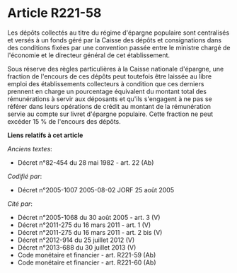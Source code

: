 # Article R221-58

Les dépôts collectés au titre du régime d'épargne populaire sont centralisés et versés à un fonds géré par la Caisse des
dépôts et consignations dans des conditions fixées par une convention passée entre le ministre chargé de l'économie et le
directeur général de cet établissement.

Sous réserve des règles particulières à la Caisse nationale d'épargne, une fraction de l'encours de ces dépôts peut toutefois
être laissée au libre emploi des établissements collecteurs à condition que ces derniers prennent en charge un pourcentage
équivalent du montant total des rémunérations à servir aux déposants et qu'ils s'engagent à ne pas se référer dans leurs
opérations de crédit au montant de la rémunération servie au compte sur livret d'épargne populaire. Cette fraction ne peut
excéder 15 % de l'encours des dépôts.

**Liens relatifs à cet article**

_Anciens textes_:

  - Décret n°82-454 du 28 mai 1982 - art. 22 (Ab)

_Codifié par_:

  - Décret n°2005-1007 2005-08-02 JORF 25 août 2005

_Cité par_:

  - Décret n°2005-1068 du 30 août 2005 - art. 3 (V)
  - Décret n°2011-275 du 16 mars 2011 - art. 1 (V)
  - Décret n°2011-275 du 16 mars 2011 - art. 2 bis (V)
  - Décret n°2012-914 du 25 juillet 2012 (V)
  - Décret n°2013-688 du 30 juillet 2013 (V)
  - Code monétaire et financier - art. R221-59 (Ab)
  - Code monétaire et financier - art. R221-60 (Ab)
